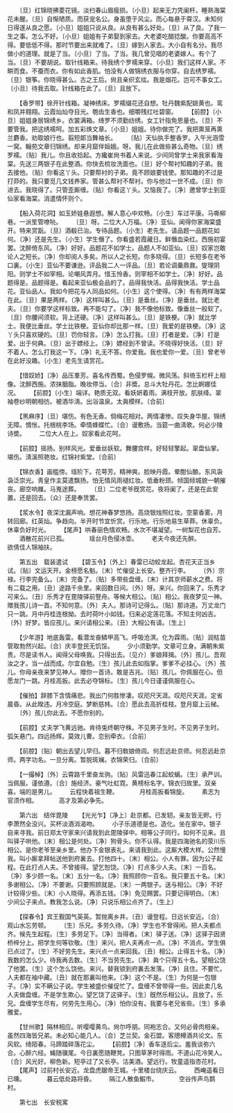 <!-- { "loadSidebar": true } -->
　　〔旦〕红锦晓拂菱花镜。淡扫春山眉瘦损。〔小旦〕起来无力凭阑杆。睡熟海棠花未醒。〔旦〕自惭陋质。而获宠名公。身虽堕于风尘。而心每悬于霄汉。未知何日得遂从良之愿。〔小旦〕姐姐只说从良。从良有甚么好处。〔旦〕从了良。了我一生之事。怎么不好。〔小旦〕姐姐有子弟娶到家去。大老婆吃醋捻酸。你要高高不得。要低低不得。那时节要出来就难了。〔旦〕嫁到人家去。大小自有名分。我尽做小的道理。就是了当。〔小旦〕了当。了当。我几曾见唱的老婆嫁人。有个了当。〔旦〕不要胡说。取针线箱来。待我绣个罗襦来穿。〔小旦〕我们这样人家。不畊而食。不蚕而衣。你有如此香肌。怕没有人做锦绣衣服与你穿。自去绣罗襦。〔旦〕银筝。你晓得甚么。古之王后。尙且亲织玄纮。我是烟花。岂可不事女工。〔小旦〕待我去取。针线箱在此了。〔旦〕且放下。 

　　【香罗带】徐开针线箱。凝神绣床。罗襦缀花还自想。牡丹魏紫配姚黄也。鸾和凤并翱翔。云霞灿灿夺目光。匏齿生香也。细嚼残红吐碧窗。 
　　【前腔】〔小旦〕姐姐身居锦绣乡。衣裳满箱。绮罗不须勤纺绣。女工针指免思量也。〔旦〕不要管我。把这绣襦呵。加五彩焕文章。〔小旦〕姐姐。待你做完了。我把熏笼再熏兰麝香。劝取娘行也。翦短郞当舞袖长。 
　　〔贴〕天仙执手整香罗。入午光涵雪一窝。翰苑文章归锦绣。却来月窟伴姮娥。呀。我儿在此做些甚么奇物。〔旦〕绣罗襦。〔贴〕我儿。你且收拾起。方纔崔尙书着人来说。少间同曾学士来我家看海棠。先送三两银子在此整酒。你快去梳妆洗面也。〔旦〕好个帮衬知趣的子弟。我去接他。〔贴〕你看这丫头。只要帮衬的子弟。竟不顾娘要钱使。那知趣的不过是打丣的。我只要觅几文钱养家。管甚么帮衬不帮衬。你与他过一世不成。〔旦〕你进去。我晓得了。只管歪厮缠。〔贴〕你看这丫头。又恼我了。〔净〕邀曾学士到亚仙家看海棠。消遣情怀则个。 

　　【船入荷花洞】如玉娇娃悬遐想。解人意心中欢畅。〔小生〕车过平康。马嘶柳巷。一派笙管嘹喨。 
　　〔旦〕呀。二位大人万福。〔净〕亚仙。闻得你家海棠盛开。特来赏翫。〔旦〕酒殽已治。专待品题。〔小生〕老先生。请品题一品题花如何。〔净〕还是先生。〔小生〕学生僭了。你看盛若霞藏日。鲜僭血染红。西施初宴罢。沈醉倚东风。〔净〕好好。品题花不如学士。品题人不如亚仙。〔旦〕奴家岂敢论人之短长。〔净〕你却阅人多矣。所以人之长短。你多晓得。〔旦〕长短多在老爷口裏。〔小生〕亚仙不要谦逊。评品我二人一评品。〔旦〕若论调羹鼎鼐。燮理阴阳。则学士不如宰相。论嘲风弄月。惜玉怜香。则宰相不如学士。〔净〕好好。品题得是。品题得是。看起来亚仙极会品的了。品得我快活。品得我快活。学士品花。亚仙品人。我如今把花与人同品如何。〔小生〕这个使得。〔净〕有有两样海棠在此。〔旦〕果是两样。〔净〕这样叫甚么。〔旦〕是垂丝。〔净〕是垂丝。就比老夫。〔旦〕你要学这样标致。再不能勾了。〔净〕我不像他标致。像垂丝一般软了。〔旦〕你腰间须软。背上还硬。〔净〕这样叫甚么。〔旦〕是铁梗。〔净〕就比学士。我便比垂丝。学士比铁梗。亚仙你却比那一样。〔旦〕我爱的是铁梗。〔净〕这丫头只喜欢硬的。〔旦〕罚你轻言。〔净〕怎么打我。〔旦〕打者是爱。〔净〕打是爱。出于何典。〔旦〕出于嫖经上。〔净〕嫖经到不曾读。不晓得好快活。〔旦〕好不着人。怎么打我这一下。〔净〕礼无不答。你爱我。我也爱你一爱。〔旦〕曾老爷在此好没趣。〔小生〕老先生请赏花。 

　　【惜奴娇】〔净〕品压羣芳。喜名传西蜀。色侵罗幌。微风荡。斜倚玉栏杆上相像。沈醉西施。浓抹胭脂。晚妆停当。〔合〕非奬。总斗大牡丹花。怎比婀娜佳况。 
　　【前腔】〔小生〕端详。艳质无双。看妖妍着雨。满枝开放。肌肤绛。翠袖卷纱明朝相彷。被酒华淸。出浴温泉。太眞模样。〔合前〕 

　　【黑麻序】〔旦〕堪伤。有色无香。倘梅花相对。两情凄惨。叹失身华屋。锦绣无障。惆怅。托根桃李场。牵情蜂蝶忙。〔合〕谩敷扬。当筵一曲淸歌。何必少陵诗奬。 
　　二位大人在上。奴家看此花呵。 

　　【前腔】摇扬。别样风光。爱垂丝妖软。舞腰宫样。好轻轻擎起。翠盘仙掌。堪伤。淸溪照艳妆。红锦衬紫堂。〔合前〕 

　　【锦衣香】画槛傍。瑶阶下。花萼芳。精神爽。脸映丹霞。晕酣仙酿。东风袅袅泛崇光。靑皇作主莫遣飘扬。怕无情风雨褪红妆。低垂粉颈。倾国倾城貌一朝摧丧。廊空响屧。马嵬途葬。 
　　〔旦〕二位老爷旣赏花。夜将阑了。还是在此安置。还是回去。〔众〕还是奉赁罢。 

　　【浆水令】夜深沈漏声响。想花神春梦悠扬。高烧银烛照红妆。空蒙香雾。月转回廊。红英灿。争趋向。半开时节宜忻赏。行乐地。行乐地易生草莽。休辜负。休辜负好时光。 
　　【尾声】哄春丽色情欢畅。水次不堪凝望。一树梨花也自芳。 
　　酒散花前兴已孤。　　　　瑶台月色侵冰壶。 
　　老夫今夜还先醉。　　　　欲倩佳人锦袖扶。 

　　第五出　载装遣试 
　　【碧玉令】〔外上〕春雷已动蛟龙起。杏花天正当乡试。〔贴〕文运天开。金榜愿名魁。〔末〕忙催促上长安。整齐行李。 
　　〔外〕宗禄。行李完备么。〔末〕完备了。〔贴〕多带些盘缠。〔末〕计其京师薪水之费。将有二载之用。〔丑〕途路千余里。来回数日间。〔外〕呀。来兴。你回来了。乐秀才可来么。〔丑〕乐秀才在毘陵驿前豋舟。等候大相公。〔贴〕相公。我夜梦见一神。赠我孩儿诗一首。不知何意。〔外〕夫人。那诗可记得么。〔贴〕那诗道。万丈龙门只一跳。月中丹桂连根拗。去时荷叶小如钱。归来必定莲花落。不知主何凶吉。〔外〕好梦。皆应孩儿。来兴请相公来。〔丑〕大相公有请。〔生上〕 

　　【少年游】地底轰雷。看潜龙奋鳞甲高飞。呼吸沧溟。化为霖雨。〔贴〕润枯苗管取勃然兴起。〔合〕庆丰登民无饥馁。 
　　少小须勤学。文章可立身。满朝朱紫贵。尽是读书人。闻得父母唤我。只得出去。〔见介〕爹娘拜揖。〔外〕孩儿。吾观汝之才。当一战而成。尔宜自勉。〔生〕孩儿此去如指掌。爹爹不必挂心。〔外〕孩儿。你母亲夜来梦见神人。赠你一首诗。敢是吉兆。〔贴〕孩儿。你佩服在心。但愿龙门一跳。月桂高扳。此去必夺锦标。〔生〕孩儿今日谨谨佩服在心。 

　　【催拍】辞膝下含情痛悲。我出门何胜惨凄。叹咫尺天涯。叹咫尺天涯。定省晨昏。从此暌违。月冷空庭。梦断慈帏。〔合〕愿此去高折桂枝。登月窟上云梯。 
　　〔外〕孩儿你此去。不愿你别的。 

　　【前腔】丈夫学飞黄远驰。肯待兎终朝守株。不见男子生时。不见男子生时。弧矢悬门。四远扬辉。莫效儿曹。恋别牵衣。〔合前〕 

　　【前腔】〔贴〕朝出去望儿早归。暮不归敎娘倚闾。何忍远赴京师。何忍远赴京师。两字功名。一旦分离。暂脱斑斓。衣锦荣归。〔合前〕 

　　【一撮棹】〔外〕云霄路千里奋龙驹。〔贴〕风雷迅春江起蛟螭。〔生〕承严训。当佩服。谨依遵。〔合〕施经济。豪气吐虹霓。黄榜标名字。锦衣归故里。双亲喜。端的是男儿。 
　　云程快着祖生鞭。　　　　月桂高扳看锦旋。 
　　素志为官须作相。　　　　高才及第必争先。 

　　第六出　结伴毘陵 
　　【光光乍】〔净上〕赴京都。已发轫。亲友皆无赆。行李萧然全没兴。买杯淡酒消渴吻。 
　　小子乐道德是也。造化。坐在家中。银子自来寻我。前日郑太守家来兴请我到此毘陵驿中。相等公子同行。如何不见来。且叫驿子哄他。〔末〕相公是何处。〔净〕狗骨头。你不认得。我是四海驰名的荥川乐相公。是你老爷至亲乡里。他办下金银表礼。来请我到此。这厮大模大样。公然慢我。叫小厮拿拜帖送他到府裏去。打他四十。〔末〕相公。小人有罪。因为公子起程。在此打点人夫。不曾接得。望乞恕饶。〔净〕打点多少人夫。〔末〕一百名。〔净〕多少顾一名。〔末〕五分一名。〔净〕我照顾你一百名。我只要五十名。〔末〕多谢相公。〔净〕不要谢。只要照顾就是。〔末〕一两银子。送与相公。〔净〕不好计较得少些。〔末〕小人晓得。再添五钱。〔净〕免见赐罢。只要记得明白。〔末〕少间公子来点。教我怎么说。〔净〕只说乐相公点齐了。〔生上〕 

　　【探春令】宾王觐国气英英。暂抛离乡井。〔丑〕谩登程。日远长安近。〔合〕观山水忘劳顿。 
　　〔生〕乐兄。多劳久待。〔净〕学生也不曾得闲。把人夫都点齐。候先生起程。〔生〕多劳足下。〔净〕当得者。〔末〕驿子送。〔净〕这驿子因贤桥梓分上。把学生何等钦敬。〔生〕来兴。把人夫再点一点。〔净〕不消点。学生俱已点过了。〔生〕不好劳先生。来兴点一点来回我。〔丑〕相公。止得五十名。〔净〕我数的怎么少。待我再去数。〔生〕不当劳先生。〔净〕眞个只得五十名。望相公饶了他罢。〔生〕这个怎么饶他。来兴。替我锁到府裏去发落。〔净〕且住。不要忙。人夫都在袖中藏。〔丑〕就在那裏叫他来。〔净〕这个不是。〔生〕为何是一包银子。〔净〕实不瞒公子说。学生被盛价催促忙了。盘缠不曾带得一些。因此卖几名人夫做盘缠。不是学生欺心。望乞饶了这驿子。〔生〕旣然乐相公认。且放了。乐兄。盘缠学生尽有。何劳先生用心。〔净〕怕你没有。我要与老兄省些。〔生〕多承雅爱。 

　　【甘州歌】隔林相应。听嘤嘤黄鸟。尙尔呼朋。同袍志合。又何必骨肉相亲。虽然四海皆兄弟。未必知心能几人。〔合〕芝兰契。金石盟。客牕樽酒共论文。东风软。绮陌春。马蹄踏碎落花尘。 
　　【前腔】〔净〕香车逐后尘。羞我谈弥六合。心醉六经。蝇随骥尾。今日裏愿随鞭凳。只图草茅时得雨。不道山花冷笑人。〔合〕风光好。柳色新。短亭过了又长亭。沽美酒。望远行。牧童遥指杏花村。 
　　【尾声】过前村长安近。龙盘虎踞帝王城。十里楼台绕庆云。 
　　西崦遥看日已曛。　　　　暮云低处路将昏。 
　　隔江人散鱼鰕市。　　　　空谷传声鸟鹊村。 

　　第七出　长安税寓 
